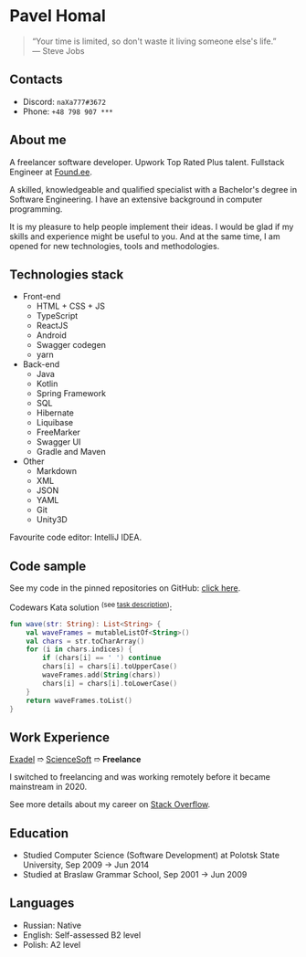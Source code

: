 # Pavel Homal

> “Your time is limited, so don't waste it living someone else's life.”  
> ― Steve Jobs

## Contacts

* Discord: `naXa777#3672`
* Phone: `+48 798 907 ***`

## About me

A freelancer software developer. Upwork Top Rated Plus talent.
Fullstack Engineer at [Found.ee](https://found.ee/super).

A skilled, knowledgeable and qualified specialist with a Bachelor's degree in Software Engineering. I have an extensive background in computer programming.

It is my pleasure to help people implement their ideas. I would be glad if my skills and experience might be useful to you. And at the same time, I am opened for new technologies, tools and methodologies.

## Technologies stack

* Front-end
    * HTML + CSS + JS
    * TypeScript
    * ReactJS
    * Android
    * Swagger codegen
    * yarn
* Back-end
    * Java
    * Kotlin
    * Spring Framework
    * SQL
    * Hibernate
    * Liquibase
    * FreeMarker
    * Swagger UI
    * Gradle and Maven
* Other
    * Markdown
    * XML
    * JSON
    * YAML
    * Git
    * Unity3D

Favourite code editor: IntelliJ IDEA.

## Code sample

See my code in the pinned repositories on GitHub: [click here](https://github.com/naXa777).

Codewars Kata solution <sup>(see [task description](https://www.codewars.com/kata/58f5c63f1e26ecda7e000029))</sup>:

```kt
fun wave(str: String): List<String> {
    val waveFrames = mutableListOf<String>()
    val chars = str.toCharArray()
    for (i in chars.indices) {
        if (chars[i] == ' ') continue
        chars[i] = chars[i].toUpperCase()
        waveFrames.add(String(chars))
        chars[i] = chars[i].toLowerCase()
    }
    return waveFrames.toList()
}
```

## Work Experience

[Exadel](https://exadel.com/) ➱ [ScienceSoft](https://www.scnsoft.com/) ➱ **Freelance**

I switched to freelancing and was working remotely before it became mainstream in 2020.

See more details about my career on [Stack Overflow](https://stackoverflow.com/cv/naxa).

## Education

* Studied Computer Science (Software Development) at Polotsk State University, Sep 2009 → Jun 2014
* Studied at Braslaw Grammar School, Sep 2001 → Jun 2009

## Languages

* Russian: Native
* English: Self-assessed B2 level
* Polish: A2 level
